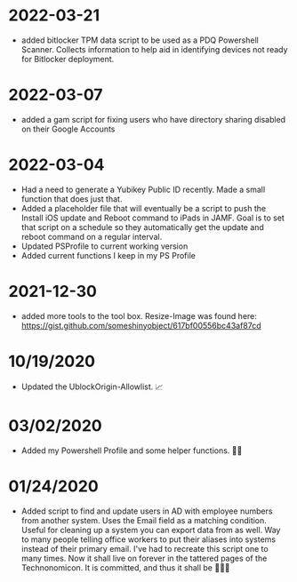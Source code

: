 # 2022-03-21
* added bitlocker TPM data script to be used as a PDQ Powershell Scanner. Collects information to help aid in identifying devices not ready for Bitlocker deployment.

# 2022-03-07
* added a gam script for fixing users who have directory sharing disabled on their Google Accounts

# 2022-03-04
* Had a need to generate a Yubikey Public ID recently. Made a small function that does just that.
* Added a placeholder file that will eventually be a script to push the Install iOS update and Reboot command to iPads in JAMF. Goal is to set that script on a schedule so they automatically get the update and reboot command on a regular interval.
* Updated PSProfile to current working version
* Added current functions I keep in my PS Profile
# 2021-12-30
* added more tools to the tool box. Resize-Image was found here: https://gist.github.com/someshinyobject/617bf00556bc43af87cd

# 10/19/2020
* Updated the UblockOrigin-Allowlist. 📈

# 03/02/2020
* Added my Powershell Profile and some helper functions. 🧙‍♂️

# 01/24/2020
* Added script to find and update users in AD with employee numbers from another system. Uses the Email field as a matching condition. Useful for cleaning up a system you can export data from as well. Way to many people telling office workers to put their aliases into systems instead of their primary email. I've had to recreate this script one to many times. Now it shall live on forever in the tattered pages of the Technonomicon. It is committed, and thus it shall be 🤘💀🤘